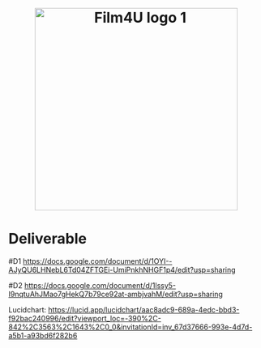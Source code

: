 <h1 align="center">
  <br>
  <img src="" alt="Film4U logo 1" width="400">
  <br>
</h1>

# Deliverable

#D1
https://docs.google.com/document/d/1OYI--AJyQU6LHNebL6Td04ZFTGEi-UmiPnkhNHGF1p4/edit?usp=sharing

#D2
https://docs.google.com/document/d/1lssy5-I9nqtuAhJMao7gHekQ7b79ce92at-ambjvahM/edit?usp=sharing

Lucidchart:
https://lucid.app/lucidchart/aac8adc9-689a-4edc-bbd3-f92bac240996/edit?viewport_loc=-390%2C-842%2C3563%2C1643%2C0_0&invitationId=inv_67d37666-993e-4d7d-a5b1-a93bd6f282b6
